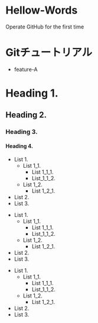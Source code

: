 # Hellow-Words
Operate GitHub for the first time

# Gitチュートリアル
- feature-A

# Heading 1.
## Heading 2.
### Heading 3.
#### Heading 4.

- List 1.
	- List 1_1.
		- List 1_1_1.
		- List_1_1_2.
	- List 1_2.
		- List 1_2_1.
- List 2.
- List 3.

+ List 1.
	+ List 1_1.
		+ List 1_1_1.
		+ List_1_1_2.
	+ List 1_2.
		+ List 1_2_1.
+ List 2.
+ List 3.

* List 1.
	* List 1_1.
		* List 1_1_1.
		* List_1_1_2.
	* List 1_2.
		* List 1_2_1.
* List 2.
* List 3.

